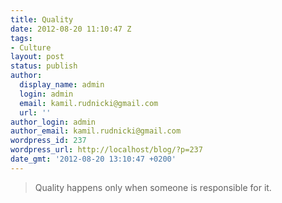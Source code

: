 ```yaml
---
title: Quality
date: 2012-08-20 11:10:47 Z
tags:
- Culture
layout: post
status: publish
author:
  display_name: admin
  login: admin
  email: kamil.rudnicki@gmail.com
  url: ''
author_login: admin
author_email: kamil.rudnicki@gmail.com
wordpress_id: 237
wordpress_url: http://localhost/blog/?p=237
date_gmt: '2012-08-20 13:10:47 +0200'
---
```


<blockquote>Quality happens only when someone is responsible for it.</p></blockquote>
<div class="attribution"></div>
